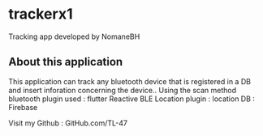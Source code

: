 # trackerx1

Tracking app developed by NomaneBH

## About this application

This application can track any bluetooth device that is registered in a DB and insert inforation concerning the device.. Using the scan method
bluetooth plugin used : flutter Reactive BLE
Location plugin : location
DB : Firebase


Visit my Github : GitHub.com/TL-47
